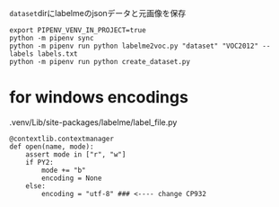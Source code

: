 
`dataset`dirにlabelmeのjsonデータと元画像を保存

```
export PIPENV_VENV_IN_PROJECT=true
python -m pipenv sync
python -m pipenv run python labelme2voc.py "dataset" "VOC2012" --labels labels.txt
python -m pipenv run python create_dataset.py
```

# for windows encodings

.venv/Lib/site-packages/labelme/label_file.py
```
@contextlib.contextmanager
def open(name, mode):
    assert mode in ["r", "w"]
    if PY2:
        mode += "b"
        encoding = None
    else:
        encoding = "utf-8" ### <---- change CP932
```